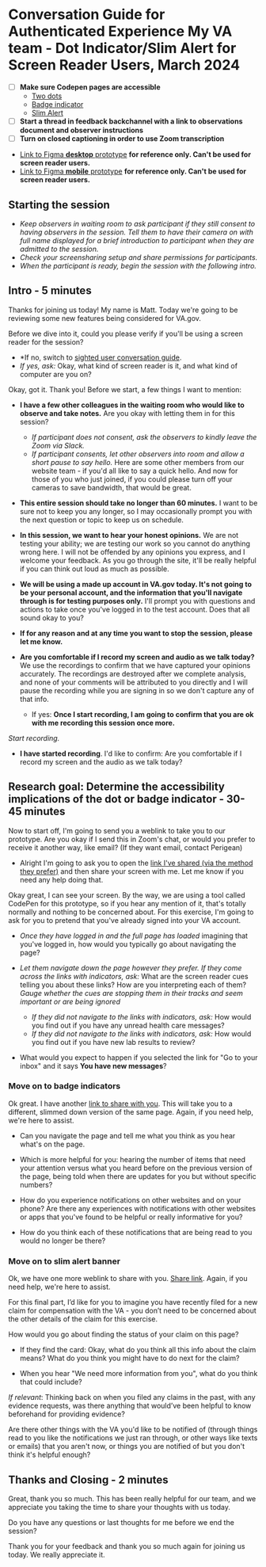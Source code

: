 # Conversation Guide for Authenticated Experience My VA team - Dot Indicator/Slim Alert for Screen Reader Users, March 2024

- [ ] __Make sure Codepen pages are accessible__
	- [Two dots](https://bit.ly/49Bvi7O)
 	- [Badge indicator](https://bit.ly/3IgkFLV)
	- [Slim Alert](https://bit.ly/48lBwHG)
- [ ] __Start a thread in feedback backchannel with a link to observations document and observer instructions__
- [ ] __Turn on closed captioning in order to use Zoom transcription__

- [Link to Figma __desktop__ prototype](https://www.figma.com/proto/15yOY4VEzitxm5tRMDiAzz/My-VA?type=design&node-id=196-26640&t=cDBQ1pG5noiJPEC5-1&scaling=scale-down-width&page-id=196%3A26639&mode=design)  __for reference only. Can't be used for screen reader users.__
- [Link to Figma __mobile__ prototype](https://www.figma.com/proto/15yOY4VEzitxm5tRMDiAzz/My-VA?type=design&node-id=222-2228&t=Ly98ZWGK70aAsDJk-1&scaling=min-zoom&page-id=196%3A26639&starting-point-node-id=222%3A2228&show-proto-sidebar=1&mode=design) __for reference only. Can't be used for screen reader users.__


## Starting the session
- _Keep observers in waiting room to ask participant if they still consent to having observers in the session. Tell them to have their camera on with full name displayed for a brief introduction to participant when they are admitted to the session._
- _Check your screensharing setup and share permissions for participants._
- _When the participant is ready, begin the session with the following intro._

## Intro - 5 minutes

Thanks for joining us today! My name is Matt. Today we're going to be reviewing some new features being considered for VA.gov.

Before we dive into it, could you please verify if you'll be using a screen reader for the session?
- *If no, switch to [sighted user conversation guide](https://github.com/department-of-veterans-affairs/va.gov-team/blob/master/products/identity-personalization/onsite-notifications/dot-indicator/research/dot-indicator-convo-guide.md).
- *If yes, ask:* Okay, what kind of screen reader is it, and what kind of computer are you on?

Okay, got it. Thank you! Before we start, a few things I want to mention:

- **I have a few other colleagues in the waiting room who would like to observe and take notes.** Are you okay with letting them in for this session?
	- _If participant does not consent, ask the observers to kindly leave the Zoom via Slack._
	- _If participant consents, let other observers into room and allow a short pause to say hello._ Here are some other members from our website team - if you'd all like to say a quick hello. And now for those of you who just joined, if you could please turn off your cameras to save bandwidth, that would be great.
 
- **This entire session should take no longer than 60 minutes.** I want to be sure not to keep you any longer, so I may occasionally prompt you with the next question or topic to keep us on schedule.

- **In this session, we want to hear your honest opinions.** We are not testing your ability; we are testing our work so you cannot do anything wrong here. I will not be offended by any opinions you express, and I welcome your feedback. As you go through the site, it'll be really helpful if you can think out loud as much as possible.
  
- **We will be using a made up account in VA.gov today. It's not going to be your personal account, and the information that you'll navigate through is for testing purposes only.** I'll prompt you with questions and actions to take once you've logged in to the test account. Does that all sound okay to you?
 
- **If for any reason and at any time you want to stop the session, please let me know.**
  
- **Are you comfortable if I record my screen and audio as we talk today?** We use the recordings to confirm that we have captured your opinions accurately. The recordings are destroyed after we complete analysis, and none of your comments will be attributed to you directly and I will pause the recording while you are signing in so we don't capture any of that info.
  - If yes: **Once I start recording, I am going to confirm that you are ok with me recording this session once more.**

*Start recording.*

- **I have started recording**. I'd like to confirm: Are you comfortable if I record my screen and the audio as we talk today?

## Research goal: Determine the accessibility implications of the dot or badge indicator - 30-45 minutes

Now to start off, I'm going to send you a weblink to take you to our prototype. Are you okay if I send this in Zoom's chat, or would you prefer to receive it another way, like email? (If they want email, contact Perigean)
- Alright I'm going to ask you to open the [link I've shared (via the method they prefer)](https://bit.ly/3IeFwyU) and then share your screen with me. Let me know if you need any help doing that.

Okay great, I can see your screen. By the way, we are using a tool called CodePen for this prototype, so if you hear any mention of it, that's totally normally and nothing to be concerned about. For this exercise, I'm going to ask for you to pretend that you've already signed into your VA account.

- *Once they have logged in and the full page has loaded* imagining that you've logged in, how would you typically go about navigating the page?

- *Let them navigate down the page however they prefer. If they come across the links with indicators, ask:* What are the screen reader cues telling you about these links? How are you interpreting each of them? *Gauge whether the cues are stopping them in their tracks and seem important or are being ignored*
	- *If they did not navigate to the links with indicators, ask:* How would you find out if you have any unread health care messages?
	- *If they did not navigate to the links with indicators, ask:* How would you find out if you have new lab results to review?

- What would you expect to happen if you selected the link for "Go to your inbox" and it says **You have new messages**?

### Move on to badge indicators

Ok great. I have another [link to share with you](https://bit.ly/3IgkFLV). This will take you to a different, slimmed down version of the same page. Again, if you need help, we're here to assist. 

- Can you navigate the page and tell me what you think as you hear what's on the page.

- Which is more helpful for you: hearing the number of items that need your attention versus what you heard before on the previous version of the page, being told when there are updates for you but without specific numbers?
  
- How do you experience notifications on other websites and on your phone? Are there any experiences with notifications with other websites or apps that you've found to be helpful or really informative for you?
  
- How do you think each of these notifications that are being read to you would no longer be there?

### Move on to slim alert banner

Ok, we have one more weblink to share with you. [Share link](https://bit.ly/48lBwHG). Again, if you need help, we're here to assist. 

For this final part, I’d like for you to imagine you have recently filed for a new claim for compensation with the VA - you don’t need to be concerned about the other details of the claim for this exercise. 

How would you go about finding the status of your claim on this page?

   -  If they find the card: Okay, what do you think all this info about the claim means? What do you think you might have to do next for the claim?

   -  When you hear "We need more information from you", what do you think that could include?

_If relevant_: Thinking back on when you filed any claims in the past, with any evidence requests, was there anything that would’ve been helpful to know beforehand for providing evidence?

Are there other things with the VA you'd like to be notified of (through things read to you like the notifications we just ran through, or other ways like texts or emails) that you aren't now, or things you are notified of but you don't think it's helpful enough?


## Thanks and Closing - 2 minutes

Great, thank you so much. This has been really helpful for our team, and we appreciate you taking the time to share your thoughts with us today. 

Do you have any questions or last thoughts for me before we end the session?

Thank you for your feedback and thank you so much again for joining us today. We really appreciate it.
